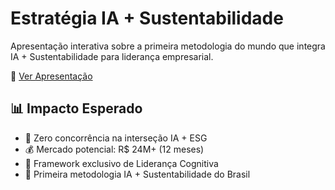 # Estratégia IA + Sustentabilidade

Apresentação interativa sobre a primeira metodologia do mundo que integra 
IA + Sustentabilidade para liderança empresarial.

🔗 [Ver Apresentação](https://ia-nativo.github.io/estrategia-ia-sustentabilidade/)

## 📊 Impacto Esperado
- 🎯 Zero concorrência na interseção IA + ESG
- 💰 Mercado potencial: R$ 24M+ (12 meses)
- 🧠 Framework exclusivo de Liderança Cognitiva
- 🌱 Primeira metodologia IA + Sustentabilidade do Brasil
